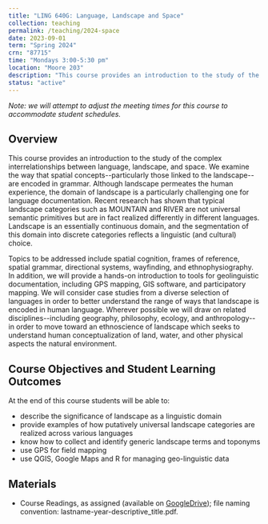 ```yaml
---
title: "LING 640G: Language, Landscape and Space"
collection: teaching
permalink: /teaching/2024-space
date: 2023-09-01
term: "Spring 2024"
crn: "87715"
time: "Mondays 3:00-5:30 pm"
location: "Moore 203"
description: "This course provides an introduction to the study of the complex inter-relationships between language, landscape, and space."
status: "active"
---
```


*Note: we will attempt to adjust the meeting times for this course to accommodate student schedules.*

## Overview

This course provides an introduction to the study of the complex interrelationships between language, landscape, and space. We examine the way that spatial concepts--particularly those linked to the landscape--are encoded in grammar. Although landscape permeates the human experience, the domain of landscape is a particularly challenging one for language documentation. Recent research has shown that typical landscape categories such as MOUNTAIN and RIVER are not universal semantic primitives but are in fact realized differently in different languages. Landscape is an essentially continuous domain, and the segmentation of this domain into discrete categories reflects a linguistic (and cultural) choice.

Topics to be addressed include spatial cognition, frames of reference, spatial grammar, directional systems, wayfinding, and ethnophysiography. In addition, we will provide a hands-on introduction to tools for geolinguistic documentation, including GPS mapping, GIS software, and participatory mapping. We will consider case studies from a diverse selection of languages in order to better understand the range of ways that landscape is encoded in human language. Wherever possible we will draw on related disciplines--including geography, philosophy, ecology, and anthropology--in order to move toward an ethnoscience of landscape which seeks to understand human conceptualization of land, water, and other physical aspects the natural environment.

## Course Objectives and Student Learning Outcomes

At the end of this course students will be able to:

* describe the significance of landscape as a linguistic domain
* provide examples of how putatively universal landscape categories are realized across various languages
* know how to collect and identify generic landscape terms and toponyms
* use GPS for field mapping
* use QGIS, Google Maps and R for managing geo-linguistic data

## Materials

* Course Readings, as assigned (available on [GoogleDrive](https://rebrand.ly/ling640G-readings));
file naming convention: lastname-year-descriptive_title.pdf. 

